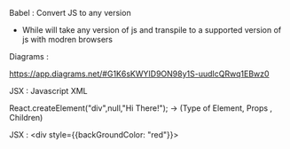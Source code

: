 Babel : Convert JS to any version

- While will take any version of js and transpile to a supported version of js with modren browsers


Diagrams : 

https://app.diagrams.net/#G1K6sKWYID9ON98y1S-uudIcQRwq1EBwz0


JSX : Javascript XML

React.createElement("div",null,"Hi There!"); -> (Type of Element, Props , Children)


JSX : <div style={{backGroundColor: "red"}}>